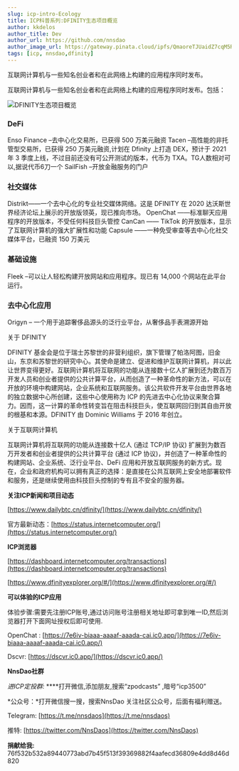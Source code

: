 ```yaml
---
slug: icp-intro-Ecology
title: ICP科普系列:DFINITY生态项目概览
author: kkdelos
author_title: Dev
author_url: https://github.com/nnsdao
author_image_url: https://gateway.pinata.cloud/ipfs/QmaoreTJUaidZ7cqM5RKHPnGciN3F3QUWKfH1W3shuAu4x
tags: [icp, nnsdao,dfinity]
---
```


互联网计算机与一些知名创业者和在此网络上构建的应用程序同时发布。

<!--truncate-->


互联网计算机与一些知名创业者和在此网络上构建的应用程序同时发布。包括：

![DFINITY生态项目概览](https://gateway.pinata.cloud/ipfs/QmQTYpuvQ564opCzJGmXmQtR664vNWsRo8v3B2xnZyy7L7)

### DeFi

Enso Finance –去中心化交易所，已获得 500 万美元融资
Tacen –高性能的非托管型交易所，已获得 250 万美元融资,计划在 Dfinity 上打造 DEX，预计于 2021 年 3 季度上线，不过目前还没有可公开测试的版本，代币为 TXA。TG人数相对可以,据说代币6刀一个
SailFish –开放金融服务的门户
### 社交媒体

Distrikt——一个去中心化的专业社交媒体网络。这是 DFINITY 在 2020 达沃斯世界经济论坛上展示的开放版领英，现已推向市场。
OpenChat ——标准聊天应用程序的开放版本，不受任何科技巨头管控
CanCan —— TikTok 的开放版本，显示了互联网计算机的强大扩展性和功能
Capsule ——一种免受审查等去中心化社交媒体平台，已融资 150 万美元

### 基础设施

Fleek –可以让人轻松构建开放网站和应用程序。现已有 14,000 个网站在此平台运行。

### 去中心化应用
Origyn – 一个用于追踪奢侈品源头的泛行业平台，从奢侈品手表溯源开始




关于 DFINITY

DFINITY 基金会是位于瑞士苏黎世的非营利组织，旗下管理了帕洛阿图，旧金山，东京和苏黎世的研究中心。其使命是建立、促进和维护互联网计算机，并以此让世界变得更好。互联网计算机将互联网的功能从连接数十亿人扩展到还为数百万开发人员和创业者提供的公共计算平台，从而创造了一种革命性的新方法，可以在开放的环境中构建网站，企业系统和互联网服务。该公共软件开发平台由世界各地的独立数据中心所创建，这些中心使用称为 ICP 的先进去中心化协议来聚合算力。因而，这一计算的革命性转变旨在阻击科技巨头，使互联网回归到其自由开放的根基和本源。DFINITY 由 Dominic Williams 于 2016 年创立。

关于互联网计算机

互联网计算机将互联网的功能从连接数十亿人 (通过 TCP/IP 协议) 扩展到为数百万开发者和创业者提供的公共计算平台 (通过 ICP 协议)，并创造了一种革命性的构建网站、企业系统、泛行业平台、DeFi 应用和开放互联网服务的新方式。现在，企业和政府机构可以拥有真正的选择：是直接在公共互联网上安全地部署软件和服务，还是继续使用由科技巨头控制的专有且不安全的服务器。


**关注ICP新闻和项目动态**

 [https://www.dailybtc.cn/dfinity/](https://www.dailybtc.cn/dfinity/)

官方最新动态：[https://status.internetcomputer.org/](https://status.internetcomputer.org/)


**ICP浏览器**

[https://dashboard.internetcomputer.org/transactions](https://dashboard.internetcomputer.org/transactions)

[https://www.dfinityexplorer.org/#/](https://www.dfinityexplorer.org/#/)


**可以体验的ICP应用**

体验步骤:需要先注册ICP账号,通过访问账号注册相关地址即可拿到唯一ID,然后浏览器打开下面网址授权后即可使用.

OpenChat :  [https://7e6iv-biaaa-aaaaf-aaada-cai.ic0.app/](https://7e6iv-biaaa-aaaaf-aaada-cai.ic0.app/)

Dscvr:  [https://dscvr.ic0.app/](https://dscvr.ic0.app/)

**NnsDao社群**

*进ICP定投群:*  ****打开微信,添加朋友,搜索“zpodcasts” ,暗号“icp3500”

*公众号：*打开微信搜一搜，搜索NnsDao 关注社区公众号，后面有福利赠送。

Telegram: [https://t.me/nnsdaos](https://t.me/nnsdaos)

推特: [https://twitter.com/NnsDaos](https://twitter.com/NnsDaos)

**捐献给我:** 76f532b532a89440773abd7b45f513f39369882f4aafecd36809e4dd8d46d820